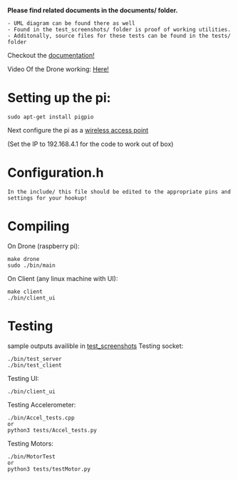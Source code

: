 **Please find related documents in the documents/ folder.**

    - UML diagram can be found there as well
    - Found in the test_screenshots/ folder is proof of working utilities.
	- Additonally, source files for these tests can be found in the tests/ folder

Checkout the [documentation!](https://danilovlad.github.io/Drone/) 

Video Of the Drone working: [Here!](https://drive.google.com/file/d/1PWa7tf55ajyGLO5VAZWS5-eSpB_HxBNT/view?usp=sharing)

# Setting up the pi:

    sudo apt-get install pigpio

Next configure the pi as a [wireless access point](https://www.raspberrypi.org/documentation/configuration/wireless/access-point.md)

(Set the IP to 192.168.4.1 for the code to work out of box)

# Configuration.h

    In the include/ this file should be edited to the appropriate pins and settings for your hookup!

# Compiling

On Drone (raspberry pi):

    make drone
    sudo ./bin/main

On Client (any linux machine with UI):

    make client
    ./bin/client_ui
    

# Testing

sample outputs availible in [test_screenshots](https://github.com/DaniloVlad/Drone/tree/master/test_screenshots)
Testing socket:

    ./bin/test_server
    ./bin/test_client

Testing UI:

    ./bin/client_ui

Testing Accelerometer:

    ./bin/Accel_tests.cpp
    or
    python3 tests/Accel_tests.py

Testing Motors:

    ./bin/MotorTest
    or
    python3 tests/testMotor.py


